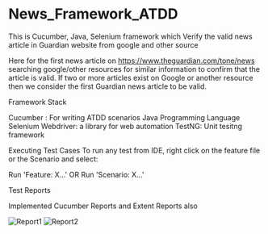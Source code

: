 # News_Framework_ATDD
This is Cucumber, Java, Selenium framework which Verify the valid news article in Guardian website from google and other source

Here for the first news article on https://www.theguardian.com/tone/news searching google/other resources for similar information to confirm that the article is valid. If two or more articles exist on Google or another resource then we consider the first Guardian news article to be valid.

Framework Stack

Cucumber : For writing ATDD scenarios
Java Programming Language
Selenium Webdriver: a library for web automation
TestNG: Unit tesitng framework

Executing Test Cases
To run any test from IDE,  right click on the feature file or the Scenario and select:

Run 'Feature: X...'
OR
Run 'Scenario: X...'

Test Reports

Implemented Cucumber Reports and Extent Reports also

![Report1](https://user-images.githubusercontent.com/32831823/227929669-12afe9db-efac-447e-9fa7-4e709c3f31c5.PNG)
![Report2](https://user-images.githubusercontent.com/32831823/227929713-d1f9e073-7bbf-43cb-a994-5c7d6da9e421.PNG)


